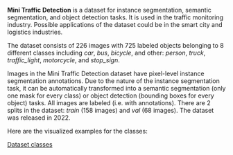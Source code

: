 **Mini Traffic Detection** is a dataset for instance segmentation, semantic segmentation, and object detection tasks. It is used in the traffic monitoring industry. Possible applications of the dataset could be in the smart city and logistics industries. 

The dataset consists of 226 images with 725 labeled objects belonging to 8 different classes including *car*, *bus*, *bicycle*, and other: *person*, *truck*, *traffic_light*, *motorcycle*, and *stop_sign*.

Images in the Mini Traffic Detection dataset have pixel-level instance segmentation annotations. Due to the nature of the instance segmentation task, it can be automatically transformed into a semantic segmentation (only one mask for every class) or object detection (bounding boxes for every object) tasks. All images are labeled (i.e. with annotations). There are 2 splits in the dataset: *train* (158 images) and *val* (68 images). The dataset was released in 2022.

Here are the visualized examples for the classes:

[Dataset classes](https://github.com/dataset-ninja/mini-traffic-detection/raw/main/visualizations/classes_preview.webm)
